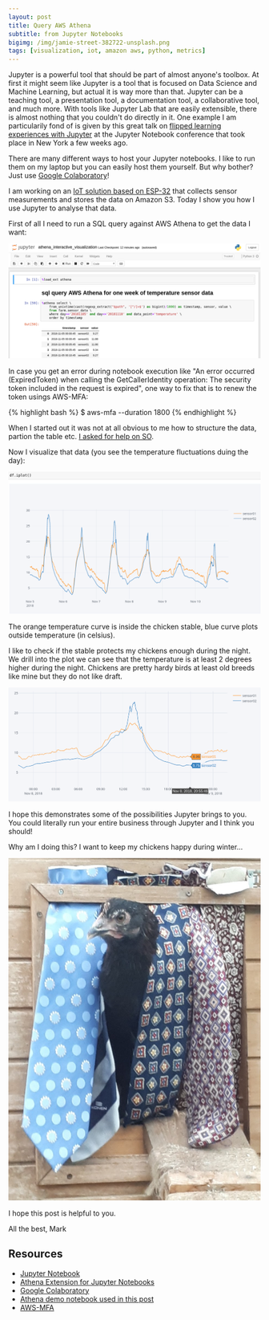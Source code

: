 ```yaml
---
layout: post
title: Query AWS Athena
subtitle: from Jupyter Notebooks
bigimg: /img/jamie-street-382722-unsplash.png
tags: [visualization, iot, amazon aws, python, metrics]
---
```


Jupyter is a powerful tool that should be part of almost anyone's toolbox. At first it might seem like Jupyter is a tool that is focused on Data Science and Machine Learning, but actual it is way more than that. Jupyter can be a teaching tool, a presentation tool, a documentation tool, a collaborative tool, and much more. With tools like Jupyter Lab that are easily extensible, there is almost nothing that you couldn't do directly in it. One example I am particularily fond of is given by this great talk on [flipped learning experiences with Jupyter](https://www.youtube.com/watch?v=UpWEUXiPG4k) at the Jupyter Notebook conference that took place in New York a few weeks ago.

There are many different ways to host your Jupyter notebooks. I like to run them on my laptop but you can easily host them yourself. But why bother? Just use [Google Colaboratory](https://colab.research.google.com/notebooks/welcome.ipynb)!

I am working on an [IoT solution based on ESP-32](https://www.mark-fink.de/2018-11-03-esp32-aws-iot-mqtt/) that collects sensor measurements and stores the data on Amazon S3. Today I show you how I use Jupyter to analyse that data.

First of all I need to run a SQL query against AWS Athena to get the data I want:

![Screenshot make menuconfig](/media/jupyter_athena/athena_sql_query.png)

In case you get an error during notebook execution like "An error occurred (ExpiredToken) when calling the GetCallerIdentity operation: The security token included in the request is expired", one way to fix that is to renew the token usings AWS-MFA:

{% highlight bash %}
$ aws-mfa --duration 1800
{% endhighlight %}

When I started out it was not at all obvious to me how to structure the data, partion the table etc. [I asked for help on SO](https://stackoverflow.com/questions/53570456/aws-athena-create-table-and-partition).

Now I visualize that data (you see the temperature fluctuations duing the day):

![Screenshot make menuconfig](/media/jupyter_athena/jupyter_one_week_of_data.png)

The orange temperature curve is inside the chicken stable, blue curve plots outside temperature (in celsius).

I like to check if the stable protects my chickens enough during the night. We drill into the plot we can see that the temperature is at least 2 degrees higher during the night. Chickens are pretty hardy birds at least old breeds like mine but they do not like draft.

![Screenshot make menuconfig](/media/jupyter_athena/jupyter_zoom_in.png)

I hope this demonstrates some of the possibilities Jupyter brings to you. You could literally run your entire business through Jupyter and I think you should!

Why am I doing this? I want to keep my chickens happy during winter...

![Happy chickens](/media/jupyter_athena/happy_chickens.png)  <!-- .img width="350" -->


I hope this post is helpful to you.

All the best, Mark


## Resources

* [Jupyter Notebook](https://github.com/jupyter/notebook)
* [Athena Extension for Jupyter Notebooks](https://github.com/finklabs/jupyter-athena-sql)
* [Google Colaboratory](https://colab.research.google.com/notebooks/welcome.ipynb)
* [Athena demo notebook used in this post](https://github.com/finklabs/jupyter-athena-sql/blob/develop/athena_interactive_visualization.ipynb)
* [AWS-MFA](https://pypi.org/project/aws-mfa/)
